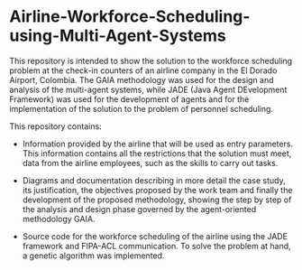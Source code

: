 # Airline-Workforce-Scheduling-using-Multi-Agent-Systems

This repository is intended to show the solution to the workforce scheduling problem at the check-in counters of an airline company in the El Dorado Airport, Colombia.
The GAIA methodology was used for the design and analysis of the multi-agent systems, while JADE (Java Agent DEvelopment Framework) was used for the development of agents and for the implementation of the solution to the problem of personnel scheduling.

This repository contains:

- Information provided by the airline that will be used as entry parameters. This information contains all the restrictions that the solution must meet, data from the airline employees, such as the skills to carry out tasks.

- Diagrams and documentation describing in more detail the case study, its justification, the objectives proposed by the work team and finally the development of the proposed methodology, showing the step by step of the analysis and design phase governed by the agent-oriented methodology GAIA.

- Source code for the workforce scheduling of the airline using the JADE framework and FIPA-ACL communication. To solve the problem at hand, a genetic algorithm was implemented.
